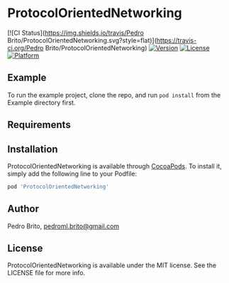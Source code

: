 # ProtocolOrientedNetworking

[![CI Status](https://img.shields.io/travis/Pedro Brito/ProtocolOrientedNetworking.svg?style=flat)](https://travis-ci.org/Pedro Brito/ProtocolOrientedNetworking)
[![Version](https://img.shields.io/cocoapods/v/ProtocolOrientedNetworking.svg?style=flat)](https://cocoapods.org/pods/ProtocolOrientedNetworking)
[![License](https://img.shields.io/cocoapods/l/ProtocolOrientedNetworking.svg?style=flat)](https://cocoapods.org/pods/ProtocolOrientedNetworking)
[![Platform](https://img.shields.io/cocoapods/p/ProtocolOrientedNetworking.svg?style=flat)](https://cocoapods.org/pods/ProtocolOrientedNetworking)

## Example

To run the example project, clone the repo, and run `pod install` from the Example directory first.

## Requirements

## Installation

ProtocolOrientedNetworking is available through [CocoaPods](https://cocoapods.org). To install
it, simply add the following line to your Podfile:

```ruby
pod 'ProtocolOrientedNetworking'
```

## Author

Pedro Brito, pedroml.brito@gmail.com

## License

ProtocolOrientedNetworking is available under the MIT license. See the LICENSE file for more info.
